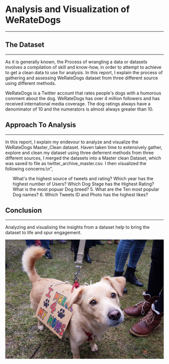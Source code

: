 # Analysis and Visualization of WeRateDogs
___


## The Dataset
___

As it is generally known, the Process of wrangling a data or datasets involves a compilation of skill and know-how, in order to attempt to achieve to get a clean data to use for analysis. In this report, I explain the process of gathering and assessing WeRateDogs dataset from three different source using different methods.

WeRateDogs is a Twitter account that rates people's dogs with a humorous comment about the dog. WeRateDogs has over 4 million followers and has received international media coverage. The dog ratings always have a denominator of 10 and the numerators is almost always greater than 10.


## Approach To Analysis
___

In this report, I explain my endevour to analyze and visualize the WeRateDogs Master_Clean dataset. Haven taken time to extensively gather, explore and clean my dataset using three deferrent methods from three different sources, I merged the datasets into a Master clean Dataset, which was saved to file as twitter_archive_master.csv. I then visualized the following concerns:\n",
<ol>
<l1> What's the highest source of tweets and rating? </l1>
<l1> Which year has the highest number of Users? </l1>
<l1> Which Dog Stage has the Highest Rating? </l1>
<l1> What is the most popuar Dog breed? </l1>
<l1> 5. What are the Ten most popular Dog names? </l1>
<l1> 6. Which Tweets ID and Photo has the highest likes? </l1>
</ol>


## Conclusion
___

Analyzing and visualising the insights from a dataset help to bring the dataset to life and spur engagement.


![alt text](dog.png)
